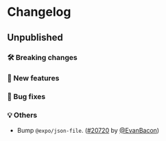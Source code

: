 # Changelog

## Unpublished

### 🛠 Breaking changes

### 🎉 New features

### 🐛 Bug fixes

### 💡 Others

- Bump `@expo/json-file`. ([#20720](https://github.com/expo/expo/pull/20720) by [@EvanBacon](https://github.com/EvanBacon))
